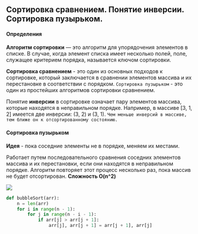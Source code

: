 ## Сортировка сравнением. Понятие инверсии. Сортировка пузырьком.

#### Определения

**Алгоритм сортировки** — это алгоритм для упорядочения элементов в списке. В случае, когда элемент списка имеет несколько полей, поле, служащее критерием порядка, называется ключом сортировки.

**Сортировка сравнением** - это один из основных подходов к сортировке, который заключается в сравнении элементов массива и их перестановке в соответствии с порядком. `Сортировка пузырьком` - это один из простейших алгоритмов сортировки сравнением.

Понятие **инверсии** в сортировке означает пару элементов массива, которые находятся в неправильном порядке. Например, в массиве [3, 1, 2] имеется две инверсии: (3, 2) и (3, 1). `Чем меньше инверсий в массиве, тем ближе он к отсортированному состоянию.`

#### Сортировка пузырьком

**Идея** - пока соседние элементы не в порядке, меняем их местами.

Работает путем последовательного сравнения соседних элементов массива и их перестановки, если они находятся в неправильном порядке. Алгоритм повторяет этот процесс несколько раз, пока массив не будет отсортирован.
**Сложность O(n^2)**

![](https://lh7-us.googleusercontent.com/docsz/AD_4nXfB6AOCoiH_Tyl0A7fXisYwnUDtY6hx_m1-whjcv1HhmFK0S87W4Th3H-6C2ycnvu4Clvn2xlfnctiBxPo_V9W0du5cdvW8Z9Hjjbb1WYcCyBrfbQMuEG8_kc0z1JKurwJeNxv2P8kEmAiK-tvnSxdUtUCN?key=9gziK4gT-jwK64_BpOeehQ)

```python
def bubbleSort(arr):
	n = len(arr)
	for i in range(n - 1):
		for j in range(n - i - 1):
			if arr[j] > arr[j + 1]:
				arr[j], arr[j + 1] = arr[j + 1], arr[j]
```

